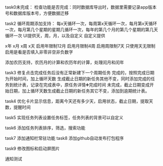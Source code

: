 task0未完成：
检查功能是否完成：同时数据库导出时，数据里需要记录app版本号和数据库版本号，方便数据迁移




task2
循环周期添加支持：
每x天循环一次，每周第x天循环一次，每月第x天循环一次，每月第几个星期的星期几循环一次，每年的第几个月的第几个星期的第几天循环一次
UI提供天，周，月，以及自定义
自定义提供

x年 x月 x周 x天
启用年限制12月
启用月限制4周
启用周限制7天
只使用天无限制
启用是看是否填入非零非空非负数字

添加农历支持，农历月的计算和农历年的计算，处理闰月和闰年

task3
修复点击完成任务后没有正常新建下一个周期任务
完成的，按照完成日期为开始时间，加上循环天数
生成截止日期的新任务其他不变，同时添加完成的任务到统计表，记录在完成表中，原任务详情➕完成时间
未完成，截止日期变成开始日期，加上循环天数生成截止日期的新任务其它不变，添加到逾期统计表。

task4
优化卡片显示信息，距离今天还有多少天，启用状态，截止日期，提取天数，提醒时间


task5
实现任务列表设置任务标签，任务列表的背景可以自定义


task6
添加任务列表排序，筛选，搜索功能


task7
添加通知栏常驻功能
task8
添加github自动发布打包程序

task9
修改图标和启动屏图片


通知测试

